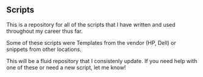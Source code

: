 ## Scripts

This is a repository for all of the scripts that I have written and used throughout my career thus far.

Some of these scripts were Templates from the vendor (HP, Dell) or snippets from other locations.

This will be a fluid repository that I consistenly update. If you need help with one of these or need a new script, let me know!
